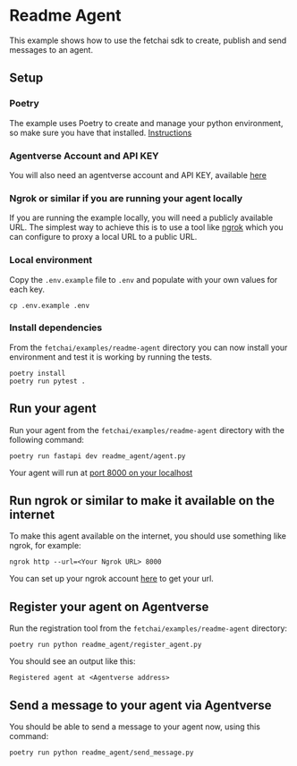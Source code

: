 # Readme Agent

This example shows how to use the fetchai sdk to create, publish and send 
messages to an agent.

## Setup

### Poetry

The example uses Poetry to create and manage your python environment, so make 
sure you have that installed. [Instructions](https://python-poetry.org/docs/#installation)

### Agentverse Account and API KEY

You will also need an agentverse account and API KEY, available [here](https://agentverse.ai/)

### Ngrok or similar if you are running your agent locally

If you are running the example locally, you will need a publicly available URL. The simplest
way to achieve this is to use a tool like [ngrok](https://ngrok.com/) which you can configure
to proxy a local URL to a public URL.

### Local environment

Copy the `.env.example` file to `.env` and populate with your own values for each key.

```shell
cp .env.example .env
```

### Install dependencies

From the `fetchai/examples/readme-agent` directory you can now install your environment and
test it is working by running the tests.

```shell
poetry install
poetry run pytest .
```

## Run your agent

Run your agent from the `fetchai/examples/readme-agent` directory with the following command:

```shell
poetry run fastapi dev readme_agent/agent.py
```

Your agent will run at [port 8000 on your localhost](http://127.0.0.1:8000/)

## Run ngrok or similar to make it available on the internet

To make this agent available on the internet, you should use something like ngrok, for example:

```shell
ngrok http --url=<Your Ngrok URL> 8000
```

You can set up your ngrok account [here](https://ngrok.com/) to get your url.

## Register your agent on Agentverse

Run the registration tool from the `fetchai/examples/readme-agent` directory:

```shell
poetry run python readme_agent/register_agent.py
```

You should see an output like this:

```shell
Registered agent at <Agentverse address>
```

## Send a message to your agent via Agentverse

You should be able to send a message to your agent now, using this command:

```shell
poetry run python readme_agent/send_message.py
```

